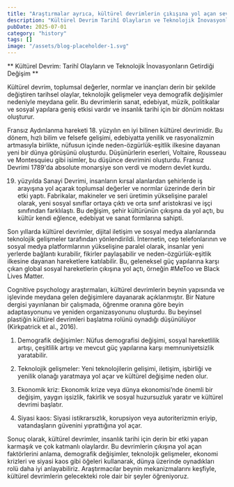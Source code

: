 ```yaml
---
title: "Araştırmalar ayrıca, kültürel devrimlerin çıkışına yol açan several key faktörlerini saptadı"
description: "Kültürel Devrim Tarihî Olayların ve Teknolojik İnovasyonların Getirdiği Değişim"
pubDate: 2025-07-01
category: "history"
tags: []
image: "/assets/blog-placeholder-1.svg"
---
```


** Kültürel Devrim: Tarihî Olayların ve Teknolojik İnovasyonların Getirdiği Değişim **

Kültürel devrim, toplumsal değerler, normlar ve inançları derin bir şekilde değiştiren tarihsel olaylar, teknolojik gelişmeler veya demografik değişimler nedeniyle meydana gelir. Bu devrimlerin sanat, edebiyat, müzik, politikalar ve sosyal yapılara geniş etkisi vardır ve insanlık tarihi için bir dönüm noktası oluşturur.

Fransız Aydınlanma hareketi 18. yüzyılın en iyi bilinen kültürel devrimidir. Bu dönem, hızlı bilim ve felsefe gelişimi, edebiyatta yenilik ve rasyonalizmin artmasıyla birlikte, nüfusun içinde neden-özgürlük-eşitlik ilkesine dayanan yeni bir dünya görüşünü oluşturdu. Düşünürlerin eserleri, Voltaire, Rousseau ve Montesquieu gibi isimler, bu düşünce devrimini oluşturdu. Fransız Devrimi 1789'da absolute monarşiye son verdi ve modern devlet kurdu.

19. yüzyılda Sanayi Devrimi, insanların kırsal alanlardan şehirlerde iş arayışına yol açarak toplumsal değerler ve normlar üzerinde derin bir etki yaptı. Fabrikalar, makineler ve seri üretimin yükselişine paralel olarak, yeni sosyal sınıflar ortaya çıktı ve orta sınıf aristokrasi ve işçi sınıfından farklılaştı. Bu değişim, şehir kültürünün çıkışına da yol açtı, bu kültür kendi eğlence, edebiyat ve sanat formlarına sahipti.

Son yıllarda kültürel devrimler, dijital iletişim ve sosyal medya alanlarında teknolojik gelişmeler tarafından yönlendirildi. İnternetin, cep telefonlarının ve sosyal medya platformlarının yükselişine paralel olarak, insanlar yeni yerlerde bağlantı kurabilir, fikirler paylaşabilir ve neden-özgürlük-eşitlik ilkesine dayanan hareketlere katılabilir. Bu, geleneksel güç yapılarına karşı çıkan global sosyal hareketlerin çıkışına yol açtı, örneğin #MeToo ve Black Lives Matter.

Cognitive psychology araştırmaları, kültürel devrimlerin beynin yapısında ve işlevinde meydana gelen değişimlere dayanarak açıklanmıştır. Bir Nature dergisi yayınlanan bir çalışmada, öğrenme oranına göre beyin adaptasyonunu ve yeniden organizasyonunu oluşturdu. Bu beyinsel plastiğin kültürel devrimleri başlatma rolünü oynadığı düşünülüyor (Kirkpatrick et al., 2016).

1. Demografik değişimler: Nüfus demografisi değişimi, sosyal hareketlilik artışı, çeşitlilik artışı ve mevcut güç yapılarına karşı memnuniyetsizlik yaratabilir.

2. Teknolojik gelişmeler: Yeni teknolojilerin gelişimi, iletişim, işbirliği ve yenilik olanağı yaratmaya yol açar ve kültürel değişime neden olur.

3. Ekonomik kriz: Ekonomik krize veya dünya ekonomisi’nde önemli bir değişim, yaygın işsizlik, fakirlik ve sosyal huzursuzluk yaratır ve kültürel devrimi başlatır.

4. Siyasi kaos: Siyasi istikrarsızlık, korupsiyon veya autoriterizmin eriyip, vatandaşların güvenini yıprattığına yol açar.

Sonuç olarak, kültürel devrimler, insanlık tarihi için derin bir etki yapan karmaşık ve çok katmanlı olaylardır. Bu devrimlerin çıkışına yol açan faktörlerini anlama, demografik değişimler, teknolojik gelişmeler, ekonomi krizleri ve siyasi kaos gibi öğeleri kullanarak, dünya üzerinde oynadıkları rolü daha iyi anlayabiliriz. Araştırmacılar beynin mekanizmalarını keşfiyle, kültürel devrimlerin gelecekteki role dair bir şeyler öğreniyoruz.